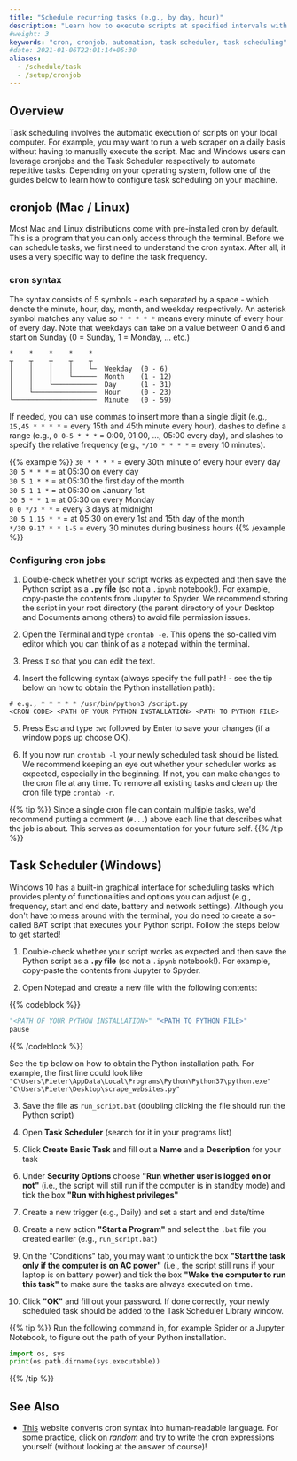 ```yaml
---
title: "Schedule recurring tasks (e.g., by day, hour)"
description: "Learn how to execute scripts at specified intervals with cronjob and Task Scheduler."
#weight: 3
keywords: "cron, cronjob, automation, task scheduler, task scheduling"
#date: 2021-01-06T22:01:14+05:30
aliases:
  - /schedule/task
  - /setup/cronjob
---
```


## Overview

Task scheduling involves the automatic execution of scripts on your local computer. For example, you may want to run a web scraper on a daily basis without having to manually execute the script. Mac and Windows users can leverage cronjobs and the Task Scheduler respectively to automate repetitive tasks. Depending on your operating system, follow one of the guides below to learn how to configure task scheduling on your machine.

## cronjob (Mac / Linux)
Most Mac and Linux distributions come with pre-installed cron by default. This is a program that you can only access through the terminal. Before we can schedule tasks, we first need to understand the cron syntax. After all, it uses a very specific way to define the task frequency.

### cron syntax
The syntax consists of 5 symbols - each separated by a space - which denote the minute, hour, day, month, and weekday respectively. An asterisk symbol matches any value so `* * * * *` means every minute of every hour of every day. Note that weekdays can take on a value between 0 and 6 and start on Sunday (0 = Sunday, 1 = Monday, ... etc.)

```
*    *    *    *    *  
┬    ┬    ┬    ┬    ┬
│    │    │    │    └─  Weekday  (0 - 6)
│    │    │    └──────  Month    (1 - 12)
│    │    └───────────  Day      (1 - 31)
│    └────────────────  Hour     (0 - 23)
└─────────────────────  Minute   (0 - 59)
```

If needed, you can use commas to insert more than a single digit (e.g., `15,45 * * * *` = every 15th and 45th minute every hour), dashes to define a range (e.g., `0 0-5 * * *` = 0:00, 01:00, ..., 05:00 every day), and slashes to specify the relative frequency (e.g., `*/10 * * * *` = every 10 minutes).

{{% example %}}
`30 * * * *` = every 30th minute of every hour every day    
`30 5 * * *` = at 05:30 on every day  
`30 5 1 * *` = at 05:30 the first day of the month   
`30 5 1 1 *` = at 05:30 on January 1st  
`30 5 * * 1` = at 05:30 on every Monday  
`0 0 */3 * *` = every 3 days at midnight   
`30 5 1,15 * *` = at 05:30 on every 1st and 15th day of the month     
`*/30 9-17 * * 1-5` = every 30 minutes during business hours
{{% /example %}}

### Configuring cron jobs

1. Double-check whether your script works as expected and then save the Python script as a **`.py` file** (so not a `.ipynb` notebook!). For example, copy-paste the contents from Jupyter to Spyder. We recommend storing the script in your root directory (the parent directory of your Desktop and Documents among others) to avoid file permission issues.

2. Open the Terminal and type `crontab -e`. This opens the so-called vim editor which you can think of as a notepad within the terminal.
3. Press `I` so that you can edit the text.
4. Insert the following syntax (always specify the full path! - see the tip below on how to obtain the Python installation path):
```
# e.g., * * * * * /usr/bin/python3 /script.py
<CRON CODE> <PATH OF YOUR PYTHON INSTALLATION> <PATH TO PYTHON FILE>
```
5. Press Esc and type `:wq` followed by Enter to save your changes (if a window pops up choose OK).

6. If you now run `crontab -l` your newly scheduled task should be listed. We recommend keeping an eye out whether your scheduler works as expected, especially in the beginning. If not, you can make changes to the cron file at any time. To remove all existing tasks and clean up the cron file type `crontab -r`.

{{% tip %}}
Since a single cron file can contain multiple tasks, we'd recommend putting a comment (`#...`) above each line that describes what the job is about. This serves as documentation for your future self.
{{% /tip %}}



## Task Scheduler (Windows)
Windows 10 has a built-in graphical interface for scheduling tasks which provides plenty of functionalities and options you can adjust (e.g., frequency, start and end date, battery and network settings). Although you don't have to mess around with the terminal, you do need to create a so-called BAT script that executes your Python script. Follow the steps below to get started!

1. Double-check whether your script works as expected and then save the Python script as a **`.py` file** (so not a `.ipynb` notebook!). For example, copy-paste the contents from Jupyter to Spyder.

2. Open Notepad and create a new file with the following contents:

{{% codeblock %}}
```python
"<PATH OF YOUR PYTHON INSTALLATION>" "<PATH TO PYTHON FILE>"
pause
```
{{% /codeblock %}}

See the tip below on how to obtain the Python installation path. For example, the first line could look like `"C\Users\Pieter\AppData\Local\Programs\Python\Python37\python.exe" "C\Users\Pieter\Desktop\scrape_websites.py"`

3. Save the file as `run_script.bat` (doubling clicking the file should run the Python script)

4. Open **Task Scheduler** (search for it in your programs list)

5. Click **Create Basic Task** and fill out a **Name** and a **Description** for your task

6. Under **Security Options** choose **"Run whether user is logged on or not"** (i.e., the script will still run if the computer is in standby mode) and tick the box **"Run with highest privileges"**

7. Create a new trigger (e.g., Daily) and set a start and end date/time

8. Create a new action **"Start a Program"** and select the `.bat` file you created earlier (e.g., `run_script.bat`)

9. On the "Conditions" tab, you may want to untick the box **"Start the task only if the computer is on AC power"** (i.e., the script still runs if your laptop is on battery power) and tick the box **"Wake the computer to run this task"** to make sure the tasks are always executed on time.

10. Click **"OK"** and fill out your password. If done correctly, your newly scheduled task should be added to the Task Scheduler Library window.

{{% tip %}}
Run the following command in, for example Spider or a Jupyter Notebook, to figure out the path of your Python installation.
```python
import os, sys
print(os.path.dirname(sys.executable))
```
{{% /tip %}}

## See Also

- [This](https://crontab.guru) website converts cron syntax into human-readable language. For some practice, click on *random* and try to write the cron expressions yourself (without looking at the answer of course)!
